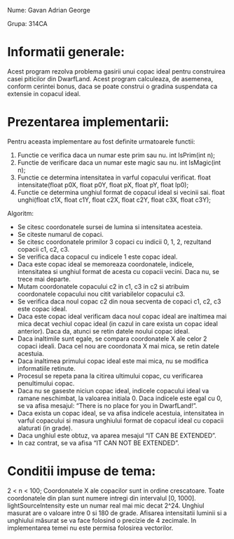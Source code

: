 Nume: Gavan Adrian George

Grupa: 314CA

Informatii generale:
====================

Acest program rezolva problema gasirii unui copac ideal pentru construirea casei
piticilor din DwarfLand.
Acest program calculeaza, de asemenea, conform cerintei bonus, daca se poate 
construi o gradina suspendata ca extensie in copacul ideal.

Prezentarea implementarii:
==========================

Pentru aceasta implementare au fost definite urmatoarele functii: 
1. Functie ce verifica daca un numar este prim sau nu.
 int IsPrim(int n);
2. Functie de verificare daca un numar este magic sau nu.
 int IsMagic(int n);
3. Functie ce determina intensitatea in varful copacului verificat.
 float intensitate(float p0X, float p0Y, float pX, float pY, float Ip0);
4. Functie ce determina unghiul format de copacul ideal si vecinii sai.
 float unghi(float c1X, float c1Y, float c2X, float c2Y, float c3X, float c3Y);

Algoritm:
- Se citesc coordonatele sursei de lumina si intensitatea acesteia.
- Se citeste numarul de copaci.
- Se citesc coordonatele primilor 3 copaci cu indicii 0, 1, 2, rezultand copacii c1, c2, c3.
- Se verifica daca copacul cu indicele 1 este copac ideal.
- Daca este copac ideal se memoreaza coordonatele, indicele, intensitatea si unghiul format de
acesta cu copacii vecini. Daca nu, se trece mai departe.
- Mutam coordonatele copacului c2 in c1,  c3 in c2 si atribuim coordonatele copacului nou citit 
variabilelor copacului c3.
- Se verifica daca noul copac c2 din noua secventa de copaci c1, c2, c3 este copac ideal. 
- Daca este copac ideal verificam daca noul copac ideal are inaltimea mai mica decat vechiul 
copac ideal (in cazul in care exista un copac ideal anterior). Daca da, atunci se retin 
datele noului copac ideal.
- Daca inaltimile sunt egale, se compara coordonatele X ale celor 2 copaci ideali. Daca cel 
nou are coordonata X mai mica, se retin datele acestuia.
- Daca inaltimea primului copac ideal este mai mica, nu se modifica informatiile retinute.
- Procesul se repeta pana la citirea ultimului copac, cu verificarea penultimului copac.
- Daca nu se gaseste niciun copac ideal, indicele copacului ideal va ramane neschimbat, la 
valoarea initiala 0. Daca indicele este egal cu 0, se va afisa mesajul: 
“There is no place for you in DwarfLand!”.
- Daca exista un copac ideal, se va afisa indicele acestuia, intensitatea in varful copacului si 
masura unghiului format de copacul ideal cu copacii alaturati (in grade).
- Daca unghiul este obtuz, va aparea mesajul “IT CAN BE EXTENDED”.
- In caz contrat, se va afisa “IT CAN NOT BE EXTENDED”. 

Conditii impuse de tema:
======================

2 < n < 100;
Coordonatele X ale copacilor sunt in ordine crescatoare.
Toate coordonatele din plan sunt numere intregi din intervalul [0, 1000].
lightSourceIntensity este un numar real mai mic decat 2^24.
Unghiul masurat are o valoare intre 0 si 180 de grade.
Afisarea intensitatii luminii si a unghiului măsurat se va face folosind o precizie de 4 zecimale.
In implementarea temei nu este permisa folosirea vectorilor.

